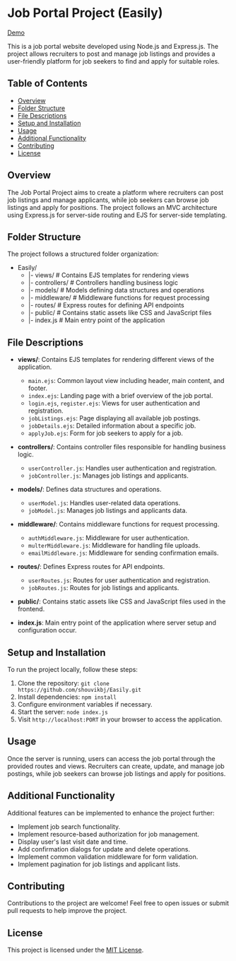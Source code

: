 # Job Portal Project (Easily)

[Demo](URL)

This is a job portal website developed using Node.js and Express.js. The project allows recruiters to post and manage job listings and provides a user-friendly platform for job seekers to find and apply for suitable roles.

## Table of Contents

- [Overview](#overview)
- [Folder Structure](#folder-structure)
- [File Descriptions](#file-descriptions)
- [Setup and Installation](#setup-and-installation)
- [Usage](#usage)
- [Additional Functionality](#additional-functionality)
- [Contributing](#contributing)
- [License](#license)

## Overview

The Job Portal Project aims to create a platform where recruiters can post job listings and manage applicants, while job seekers can browse job listings and apply for positions. The project follows an MVC architecture using Express.js for server-side routing and EJS for server-side templating.

## Folder Structure

The project follows a structured folder organization:

- Easily/
  - |- views/ # Contains EJS templates for rendering views
  - |- controllers/ # Controllers handling business logic
  - |- models/ # Models defining data structures and operations
  - |- middleware/ # Middleware functions for request processing
  - |- routes/ # Express routes for defining API endpoints
  - |- public/ # Contains static assets like CSS and JavaScript files
  - |- index.js # Main entry point of the application


## File Descriptions

- **views/**: Contains EJS templates for rendering different views of the application.
  - `main.ejs`: Common layout view including header, main content, and footer.
  - `index.ejs`: Landing page with a brief overview of the job portal.
  - `login.ejs`, `register.ejs`: Views for user authentication and registration.
  - `jobListings.ejs`: Page displaying all available job postings.
  - `jobDetails.ejs`: Detailed information about a specific job.
  - `applyJob.ejs`: Form for job seekers to apply for a job.

- **controllers/**: Contains controller files responsible for handling business logic.
  - `userController.js`: Handles user authentication and registration.
  - `jobController.js`: Manages job listings and applicants.

- **models/**: Defines data structures and operations.
  - `userModel.js`: Handles user-related data operations.
  - `jobModel.js`: Manages job listings and applicants data.

- **middleware/**: Contains middleware functions for request processing.
  - `authMiddleware.js`: Middleware for user authentication.
  - `multerMiddleware.js`: Middleware for handling file uploads.
  - `emailMiddleware.js`: Middleware for sending confirmation emails.

- **routes/**: Defines Express routes for API endpoints.
  - `userRoutes.js`: Routes for user authentication and registration.
  - `jobRoutes.js`: Routes for job listings and applicants.

- **public/**: Contains static assets like CSS and JavaScript files used in the frontend.

- **index.js**: Main entry point of the application where server setup and configuration occur.

## Setup and Installation

To run the project locally, follow these steps:

1. Clone the repository: `git clone https://github.com/shouvikbj/Easily.git`
2. Install dependencies: `npm install`
3. Configure environment variables if necessary.
4. Start the server: `node index.js`
5. Visit `http://localhost:PORT` in your browser to access the application.

## Usage

Once the server is running, users can access the job portal through the provided routes and views. Recruiters can create, update, and manage job postings, while job seekers can browse job listings and apply for positions.

## Additional Functionality

Additional features can be implemented to enhance the project further:
- Implement job search functionality.
- Implement resource-based authorization for job management.
- Display user's last visit date and time.
- Add confirmation dialogs for update and delete operations.
- Implement common validation middleware for form validation.
- Implement pagination for job listings and applicant lists.

## Contributing

Contributions to the project are welcome! Feel free to open issues or submit pull requests to help improve the project.

## License

This project is licensed under the [MIT License](LICENSE).
